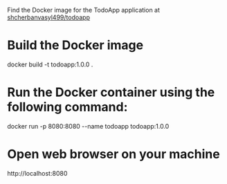 Find the Docker image for the TodoApp application at [shcherbanvasyl499/todoapp](https://hub.docker.com/r/shcherbanvasyl499/todoapp)

# Build the Docker image
docker build -t todoapp:1.0.0 .

# Run the Docker container using the following command:
docker run -p 8080:8080 --name todoapp todoapp:1.0.0

# Open web browser on your machine 
http://localhost:8080
